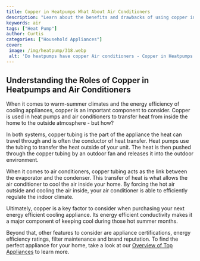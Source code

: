 ```yaml
---
title: Copper in Heatpumps What About Air Conditioners
description: "Learn about the benefits and drawbacks of using copper in heat pumps and air conditioners Discover why copper may be a great option for air conditioning systems and what to consider before making the switch"
keywords: air
tags: ["Heat Pump"]
author: Curtis
categories: ["Household Appliances"]
cover: 
 image: /img/heatpump/318.webp
 alt: 'Do heatpumps have copper Air conditioners - Copper in Heatpumps What About Air Conditioners'
---
```

## Understanding the Roles of Copper in Heatpumps and Air Conditioners

When it comes to warm-summer climates and the energy efficiency of cooling appliances, copper is an important component to consider. Copper is used in heat pumps and air conditioners to transfer heat from inside the home to the outside atmosphere - but how? 

In both systems, copper tubing is the part of the appliance the heat can travel through and is often the conductor of heat transfer. Heat pumps use the tubing to transfer the heat outside of your unit. The heat is then pushed through the copper tubing by an outdoor fan and releases it into the outdoor environment. 

When it comes to air conditioners, copper tubing acts as the link between the evaporator and the condenser. This transfer of heat is what allows the air conditioner to cool the air inside your home. By forcing the hot air outside and cooling the air inside, your air conditioner is able to efficiently regulate the indoor climate.

Ultimately, copper is a key factor to consider when purchasing your next energy efficient cooling appliance. Its energy efficient conductivity makes it a major component of keeping cool during those hot summer months. 

Beyond that, other features to consider are appliance certifications, energy efficiency ratings, filter maintenance and brand reputation. To find the perfect appliance for your home, take a look at our [Overview of Top Appliances](./pages/appliance-overview) to learn more.
